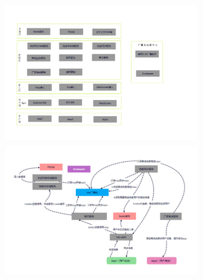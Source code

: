 ![输入图片说明](%E6%9C%8D%E5%8A%A1%E5%99%A8%E6%9E%B6%E6%9E%84.png)

![输入图片说明](52f84b4cbc241296a3929401715be72.png)